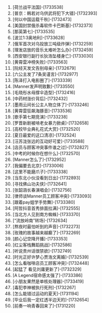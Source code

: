 
1. [荷兰战平法国]-[1733538]
1. [普京：韩若对乌供武将犯下大错]-[1732393]
1. [何以中国运载千秋]-[1732473]
1. [美国封禁俄杀毒软件卡巴斯基]-[1732373]
1. [那英第七]-[1733535]
1. [波兰1:3奥地利]-[1733628]
1. [俄军首次对乌投放三吨级炸弹]-[1732259]
1. [理发店放的音乐太难听怎么办]-[1732459]
1. [西安银行副行长狄浩坠楼身亡]-[1733030]
1. [黄霄雲冲榜失败]-[1733563]
1. [阮经天发文告别母亲]-[1732679]
1. [六公主发了7条吴谨言]-[1732977]
1. [陈泽打入电影圈了]-[1733339]
1. [Manner发声明致歉]-[1733550]
1. [毛晓彤水母撑伞造型]-[1732416]
1. [中药材涨价背后]-[1732432]
1. [墨雨云间长公主人物立体了]-[1733246]
1. [黄霄雲狂飙海豚音]-[1733536]
1. [歌手第七期竞演]-[1733238]
1. [罗晋新剧被啃老女暴力掀桌]-[1732658]
1. [高校毕业典礼花式大赏]-[1732520]
1. [夏日最爱的这口清凉]-[1732524]
1. [汪苏泷张远的互动好可爱]-[1733588]
1. [店员与顾客冲突事件谁之过]-[1732827]
1. [中考的时候你在想什么]-[1732570]
1. [Manner怎么了]-[1732952]
1. [我偏要去北京]-[1733006]
1. [这里不能磨爪子]-[1733338]
1. [当东北小伙没看到日出]-[1732893]
1. [寻找佛山功夫侠]-[1732641]
1. [张韶涵长春演唱会]-[1732756]
1. [律师谈Manner员工顾客冲突]-[1733093]
1. [跟着pay姐学手势舞]-[1733380]
1. [阿哲抖音首秀排面拉满]-[1732555]
1. [当北方人见到南方蜘蛛]-[1733370]
1. [“流放岭南”转场]-[1732634]
1. [熬夜时最怕听到的声音]-[1732273]
1. [玫瑰的故事越来越癫了]-[1732269]
1. [颜心记空降开播]-[1733353]
1. [红尘客栈舞蹈挑战]-[1732586]
1. [听说贵州话很禁欲]-[1732749]
1. [时光正好许梦心贾浩文离婚]-[1732539]
1. [怎么看咖啡店员工顾客冲突]-[1732448]
1. [起猛了 看见刘庸更新了]-[1732329]
1. [A Legend宿命感太强了]-[1733386]
1. [小朋友果然是单核处理器]-[1733419]
1. [毒犯李神被执行死刑]-[1732267]
1. [怎么能错过运动的夏天]-[1731194]
1. [毕业后我一定红透半边天的]-[1732654]
1. [前奏一响青春回来了]-[1731220]